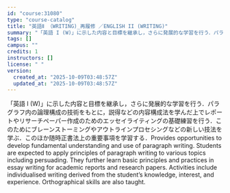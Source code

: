 ```yaml
---
id: "course:31080"
type: "course-catalog"
title: "英語Ⅱ （WRITING)_再履修 ／ENGLISH II (WRITING)"
summary: "「英語 I (W)」に示した内容と目標を継承し，さらに発展的な学習を行う．パラグラフ内の論理構成の技術をもとに，説得などの内容構成法を学んだ上でレポートやリサーチペーパー作成のためのエッセイライティングの基礎練習を行う．このためにブレーンス…"
tags: []
campus: ""
credits: 1
instructors: []
license: " "
version:
  created_at: "2025-10-09T03:48:57Z"
  updated_at: "2025-10-09T03:48:57Z"
---
```


「英語 I (W)」に示した内容と目標を継承し，さらに発展的な学習を行う．パラグラフ内の論理構成の技術をもとに，説得などの内容構成法を学んだ上でレポートやリサーチペーパー作成のためのエッセイライティングの基礎練習を行う．このためにブレーンストーミングやアウトラインプロセシングなどの新しい技法を学ぶ．このほか随時正書法上の重要事項を学習する．Provides opportunities to develop fundamental understanding and use of paragraph writing. Students are expected to apply principles of paragraph writing to various topics including persuading. They further learn basic principles and practices in essay writing for academic reports and research papers. Activities include individualised writing derived from the student’s knowledge, interest, and experience. Orthographical skills are also taught.
